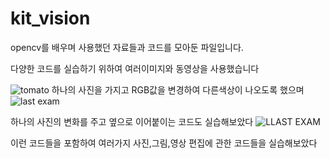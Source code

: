 # kit_vision

opencv를 배우며 사용했던 자료들과 코드를 모아둔 파일입니다.

다양한 코드를 실습하기 위하여 여러이미지와 동영상을 사용했습니다

![tomato](https://github.com/lycan0512/kit_vision/assets/83609837/d385d689-3565-42b7-9563-e33ab400631d)
하나의 사진을 가지고 RGB값을 변경하여 다른색상이 나오도록 했으며
![last exam](https://github.com/lycan0512/kit_vision/assets/83609837/65066097-2b42-4d95-b017-00b0b33c5edd)

하나의 사진의 변화를 주고 옆으로 이어붙이는 코드도 실습해보았다
![LLAST EXAM](https://github.com/lycan0512/kit_vision/assets/83609837/c219a218-1497-4410-85f7-50400ad08034)

이런 코드들을 포함하여 여러가지 사진,그림,영상 편집에 관한 코드들을 실습해보았다
